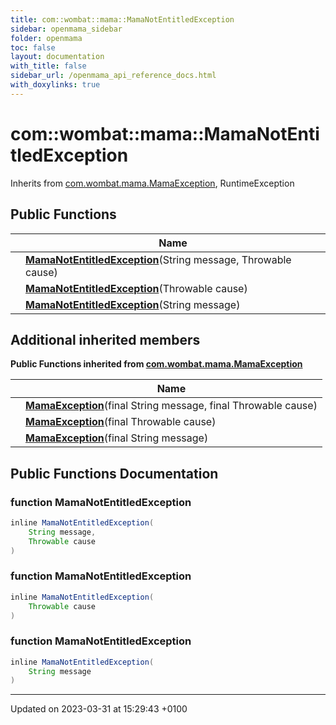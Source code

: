 ```yaml
---
title: com::wombat::mama::MamaNotEntitledException
sidebar: openmama_sidebar
folder: openmama
toc: false
layout: documentation
with_title: false
sidebar_url: /openmama_api_reference_docs.html
with_doxylinks: true
---
```


# com::wombat::mama::MamaNotEntitledException





Inherits from [com.wombat.mama.MamaException](classcom_1_1wombat_1_1mama_1_1MamaException.html), RuntimeException

## Public Functions

|                | Name           |
| -------------- | -------------- |
| | **[MamaNotEntitledException](classcom_1_1wombat_1_1mama_1_1MamaNotEntitledException.html#function-mamanotentitledexception)**(String message, Throwable cause) |
| | **[MamaNotEntitledException](classcom_1_1wombat_1_1mama_1_1MamaNotEntitledException.html#function-mamanotentitledexception)**(Throwable cause) |
| | **[MamaNotEntitledException](classcom_1_1wombat_1_1mama_1_1MamaNotEntitledException.html#function-mamanotentitledexception)**(String message) |

## Additional inherited members

**Public Functions inherited from [com.wombat.mama.MamaException](classcom_1_1wombat_1_1mama_1_1MamaException.html)**

|                | Name           |
| -------------- | -------------- |
| | **[MamaException](classcom_1_1wombat_1_1mama_1_1MamaException.html#function-mamaexception)**(final String message, final Throwable cause) |
| | **[MamaException](classcom_1_1wombat_1_1mama_1_1MamaException.html#function-mamaexception)**(final Throwable cause) |
| | **[MamaException](classcom_1_1wombat_1_1mama_1_1MamaException.html#function-mamaexception)**(final String message) |


## Public Functions Documentation

### function MamaNotEntitledException

```java
inline MamaNotEntitledException(
    String message,
    Throwable cause
)
```


### function MamaNotEntitledException

```java
inline MamaNotEntitledException(
    Throwable cause
)
```


### function MamaNotEntitledException

```java
inline MamaNotEntitledException(
    String message
)
```


-------------------------------

Updated on 2023-03-31 at 15:29:43 +0100